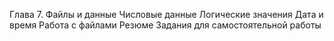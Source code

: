 Глава 7. Файлы и данные
Числовые данные
Логические значения
Дата и время
Работа с файлами
Резюме
Задания для самостоятельной работы